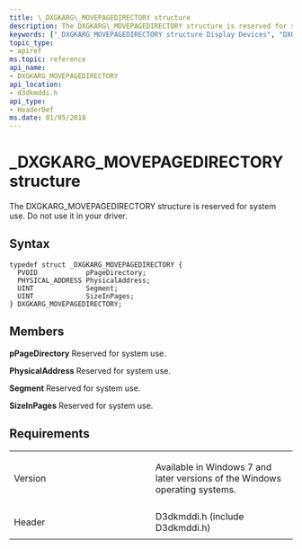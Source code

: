 ```yaml
---
title: \_DXGKARG\_MOVEPAGEDIRECTORY structure
description: The DXGKARG\_MOVEPAGEDIRECTORY structure is reserved for system use. Do not use it in your driver.
keywords: ["_DXGKARG_MOVEPAGEDIRECTORY structure Display Devices", "DXGKARG_MOVEPAGEDIRECTORY structure Display Devices"]
topic_type:
- apiref
ms.topic: reference
api_name:
- DXGKARG_MOVEPAGEDIRECTORY
api_location:
- d3dkmddi.h
api_type:
- HeaderDef
ms.date: 01/05/2018
---
```


# \_DXGKARG\_MOVEPAGEDIRECTORY structure


The DXGKARG\_MOVEPAGEDIRECTORY structure is reserved for system use. Do not use it in your driver.

## Syntax

```ManagedCPlusPlus
typedef struct _DXGKARG_MOVEPAGEDIRECTORY {
  PVOID            pPageDirectory;
  PHYSICAL_ADDRESS PhysicalAddress;
  UINT             Segment;
  UINT             SizeInPages;
} DXGKARG_MOVEPAGEDIRECTORY;
```

## Members

**pPageDirectory**
Reserved for system use.

**PhysicalAddress**
Reserved for system use.

**Segment**
Reserved for system use.

**SizeInPages**
Reserved for system use.

## Requirements

<table>
<colgroup>
<col width="50%" />
<col width="50%" />
</colgroup>
<tbody>
<tr class="odd">
<td align="left"><p>Version</p></td>
<td align="left"><p>Available in Windows 7 and later versions of the Windows operating systems.</p></td>
</tr>
<tr class="even">
<td align="left"><p>Header</p></td>
<td align="left">D3dkmddi.h (include D3dkmddi.h)</td>
</tr>
</tbody>
</table>

 

 





